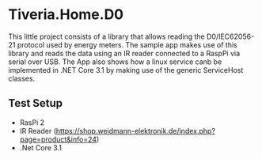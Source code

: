 # Tiveria.Home.D0

This little project consists of a library that allows reading the D0/IEC62056-21 protocol used by energy meters. The sample app makes use of this library and reads the data using an IR reader connected to a RaspPi via serial over USB. The App also shows how a linux service canb be implemented in .NET Core 3.1 by making use of the generic ServiceHost classes. 


Test Setup
--------
* RasPi 2
* IR Reader (https://shop.weidmann-elektronik.de/index.php?page=product&info=24)
* .Net Core 3.1